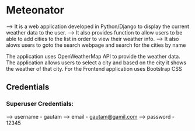 # Meteonator

--> It is a web application developed in Python/Django to display the current weather data to the user. 
--> It also provides function to allow users to be able to add cities to the list in order to view their weather info. 
--> It also alows users to goto the search webpage and search for the cities by name

The application uses OpenWeatherMap API to provide the weather data. The application allows users to select a city and based on the city
it shows the weather of that city. For the Frontend application uses Bootstrap CSS


## Credentials

### Superuser Credentials: 

--> username - gautam
--> email - gautam@gamil.com
--> password - 12345

